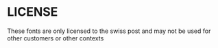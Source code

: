 # LICENSE

These fonts are only licensed to the swiss post and may not be used for other customers or other contexts
